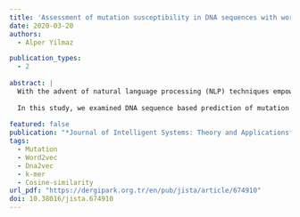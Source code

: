 ```yaml
---
title: 'Assessment of mutation susceptibility in DNA sequences with word vectors'
date: 2020-03-20
authors: 
  - Alper Yilmaz

publication_types:
  - 2
  
abstract: |
  With the advent of natural language processing (NLP) techniques empowered with deep learning approaches, more detailed relationships between words have been unraveled. Word2Vec is quite robust in discovering contextual and semantic relationships. Genome being a long text, is subject to similar studies to unravel yet to be discovered relationships between DNA k-mers. Dna2vec applies Word2Vec approach to whole genome so that DNA k-mers are represented as vectors. The cosine similarity queries on DNA vectors reveal unusual relationships between DNA k-mers. 
  
  In this study, we examined DNA sequence based prediction of mutation susceptibility. Initially, we generated word vectors for human and mouse genome via dna2vec. On the other hand, we retrieved coordinates of common and all mutations from dbSNP. For each coordinate, we extracted 8 nucleotide k-mers intersecting mutations and results are aggregated such a way that number of mutations for each 8-mer has been tabulated. These results are incorporated with dna2vec cosine similarity data. Our results showed that for a given k-mer, k-mers with highest cosine similarity coincide with highest mutation count k-mer. In other words, the neighbor with the highest cosine similarity for a k-mer was also seen to be the neighbor overlapping the mutation count. As a result of our studies, human and mouse, dna2vec vs. mutation overlap is 80% and 70%, respectively. In conclusion, dna2vec and other word embedding approaches can be used to reveal mutation or variation characteristics of genomes without sequencing or experimental data, solely using the genome sequence itself. This might pave the way for understanding the underlying mechanism or dynamics of mutations in genomes.
  
featured: false
publication: "*Journal of Intelligent Systems: Theory and Applications*"
tags: 
  - Mutation
  - Word2vec
  - Dna2vec
  - k-mer
  - Cosine-similarity 
url_pdf: "https://dergipark.org.tr/en/pub/jista/article/674910"
doi: 10.38016/jista.674910
---
```


